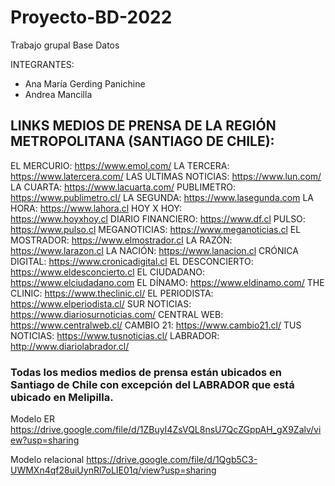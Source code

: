 # Proyecto-BD-2022
Trabajo grupal Base Datos

INTEGRANTES:
- Ana María Gerding Panichine
- Andrea Mancilla

## LINKS MEDIOS DE PRENSA DE LA REGIÓN METROPOLITANA (SANTIAGO DE CHILE):

EL MERCURIO: 
    https://www.emol.com/
LA TERCERA:
    https://www.latercera.com/
LAS ÚLTIMAS NOTICIAS:
    https://www.lun.com/
LA CUARTA:
    https://www.lacuarta.com/
PUBLIMETRO:
    https://www.publimetro.cl/
LA SEGUNDA:
    https://www.lasegunda.com
LA HORA:
    https://www.lahora.cl
HOY X HOY:	
    https://www.hoyxhoy.cl
DIARIO FINANCIERO:
    https://www.df.cl
PULSO:
    https://www.pulso.cl
MEGANOTICIAS:
    https://www.meganoticias.cl
EL MOSTRADOR:
    https://www.elmostrador.cl
LA RAZÓN:
    https://www.larazon.cl
LA NACIÓN:
    https://www.lanacion.cl
CRÓNICA DIGITAL:
    https://www.cronicadigital.cl
EL DESCONCIERTO:
    https://www.eldesconcierto.cl
EL CIUDADANO:
    https://www.elciudadano.com
EL DÍNAMO:
    https://www.eldinamo.com/
THE CLINIC:
    https://www.theclinic.cl/
EL PERIODISTA:
    https://www.elperiodista.cl/
SUR NOTICIAS:
    https://www.diariosurnoticias.com/
CENTRAL WEB:
    https://www.centralweb.cl/
CAMBIO 21:
    https://www.cambio21.cl/
TUS NOTICIAS:
    https://www.tusnoticias.cl/
LABRADOR:
    http://www.diariolabrador.cl/

### Todas los medios medios de prensa están ubicados en Santiago de Chile con excepción del LABRADOR que está ubicado en Melipilla.  

Modelo ER
https://drive.google.com/file/d/1ZBuyI4ZsVQL8nsU7QcZGppAH_gX9Zalv/view?usp=sharing

Modelo relacional
https://drive.google.com/file/d/1Qgb5C3-UWMXn4qf28uiUynRl7oLIE01q/view?usp=sharing
